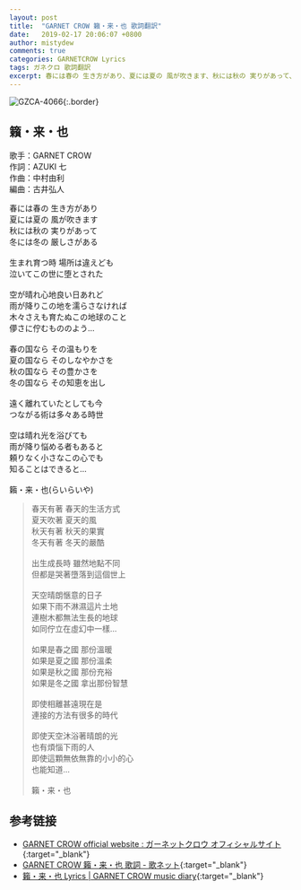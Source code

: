 ```yaml
---
layout: post
title:  "GARNET CROW 籟・来・也 歌詞翻訳"
date:   2019-02-17 20:06:07 +0800
author: mistydew
comments: true
categories: GARNETCROW Lyrics
tags: ガネクロ 歌詞翻訳
excerpt: 春には春の 生き方があり、夏には夏の 風が吹きます、秋には秋の 実りがあって、冬には冬の 厳しさがある。
---
```

![GZCA-4066](/gc/assets/images/discography/single/GZCA-4066.jpg){:.border}

## 籟・来・也

歌手：GARNET CROW<br>
作詞：AZUKI 七<br>
作曲：中村由利<br>
編曲：古井弘人

<div class="lyric-original">
<p>
春には春の 生き方があり<br>
夏には夏の 風が吹きます<br>
秋には秋の 実りがあって<br>
冬には冬の 厳しさがある<br>
<br>
生まれ育つ時 場所は違えども<br>
泣いてこの世に堕とされた<br>
<br>
空が晴れ心地良い日あれど<br>
雨が降りこの地を濡らさなければ<br>
木々さえも育たぬこの地球のこと<br>
儚さに佇むもののよう…<br>
<br>
春の国なら その温もりを<br>
夏の国なら そのしなやかさを<br>
秋の国なら その豊かさを<br>
冬の国なら その知恵を出し<br>
<br>
遠く離れていたとしても今<br>
つながる術は多々ある時世<br>
<br>
空は晴れ光を浴びても<br>
雨が降り悩める者もあると<br>
頼りなく小さなこの心でも<br>
知ることはできると…<br>
<br>
籟・来・也(らいらいや)
</p>
</div>

<div class="lyric-translation">
<blockquote>
春天有著 春天的生活方式<br>
夏天吹著 夏天的風<br>
秋天有著 秋天的果實<br>
冬天有著 冬天的嚴酷<br>
<br>
出生成長時 雖然地點不同<br>
但都是哭著墮落到這個世上<br>
<br>
天空晴朗愜意的日子<br>
如果下雨不淋濕這片土地<br>
連樹木都無法生長的地球<br>
如同佇立在虛幻中一樣...<br>
<br>
如果是春之國 那份溫暖<br>
如果是夏之國 那份溫柔<br>
如果是秋之國 那份充裕<br>
如果是冬之國 拿出那份智慧<br>
<br>
即使相離甚遠現在是<br>
連接的方法有很多的時代<br>
<br>
即使天空沐浴著晴朗的光<br>
也有煩惱下雨的人<br>
即使這顆無依無靠的小小的心<br>
也能知道...<br>
<br>
籟・来・也
</blockquote>
</div>

## 参考链接

* [GARNET CROW official website : ガーネットクロウ オフィシャルサイト](http://www.garnetcrow.com){:target="_blank"}
* [GARNET CROW 籟・来・也 歌詞 - 歌ネット](https://www.uta-net.com/song/37482){:target="_blank"}
* [籟・来・也 Lyrics \| GARNET CROW music diary](https://mistydew.github.io/gc/lyrics/original/籟・来・也.html){:target="_blank"}
